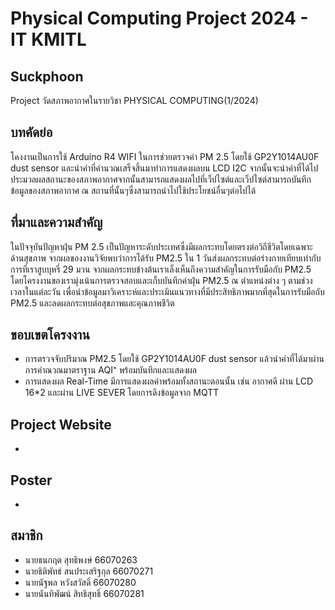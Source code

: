 # Physical Computing Project 2024 - IT KMITL
## Suckphoon
Project วัดสภาพอากาศในรายวิชา PHYSICAL COMPUTING(1/2024)
## บทคัดย่อ
โคงงานเป็นการใช้ Arduino R4 WIFI ในการช่วยตรวจค่า PM 2.5 โดยใช้ GP2Y1014AU0F dust sensor และนำค่าที่คำนวณเสร็จสิ้นมาทำการแสดงผลบน LCD I2C จากนั้นจะนำค่าที่ได้ไปประมวลผลสถานะของสภาพอากาศจากนั้นสามารถแสดงผลไปที่เว็ปไซต์และเว็ปไซต์สามารถบันทึกข้อมูลของสภาพอากาศ ณ สถานที่นั้นๆซึ่งสามารถนำไปใช้ประโยชน์อื่นๆต่อไปได้
## ที่มาและความสำคัญ
ในปัจจุบันปัญหาฝุ่น PM 2.5 เป็นปัญหาระดับประเทศซึ่งมีผลกระทบโดยตรงต่อวิถีชีวิตโดยเฉพาะด้านสุขภาพ จากผลของงานวิจัยพบว่าการได้รับ PM2.5 ใน 1 วันส่งผลกระทบต่อร่างกายเทียบเท่ากับการที่เราสูบบุหรี่ 29 มวน จากผลกระทบข้างต้นเราเล็งเห็นถึงความสำคัญในการรับมือกับ PM2.5 
โดยโครงงานของเรามุ่งเน้นการตรวจสอบและเก็บบันทึกค่าฝุ่น PM2.5 ณ ตำแหน่งต่าง ๆ ตามช่วงเวลาในแต่ละวัน เพื่อนำข้อมูลมาวิเคราะห์และประเมินแนวทางที่มีประสิทธิภาพมากที่สุดในการรับมือกับ PM2.5 และลดผลกระทบต่อสุขภาพและคุณภาพชีวิต
## ขอบเขตโครงงาน
- การตรวจจับปริมาณ PM2.5 โดยใช้ GP2Y1014AU0F dust sensor แล้วนำค่าที่ได้มาผ่านการคำณวณมาตราฐาน AQI⁺ พร้อมบันทึกและแสดงผล
- การแสดงผล Real-Time มีการแสดงผลค่าพร้อมทั้งสถานะตอนนั้น เช่น อากาศดี ผ่าน LCD 16*2 และผ่าน LIVE SEVER โดยการดึงข้อมูลจาก MQTT
## Project Website
- 
## Poster
- 
## สมาชิก
- นายธนกฤต สุทธิพงษ์ 66070263
- นายธิติพัทธ์ สนประเสริฐกุล 66070271
- นายนัฐพล 	หวังสวัสดิ์ 66070280
- นายนันทิพัฒน์ สิทธิสุทธิ์ 66070281
